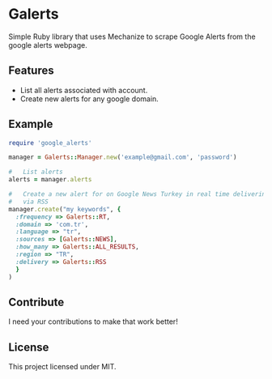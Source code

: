 #   Galerts

Simple Ruby library that uses Mechanize to scrape Google Alerts from the google
alerts webpage.

##  Features

-   List all alerts associated with account.
-   Create new alerts for any google domain.

##  Example

```ruby
require 'google_alerts'

manager = Galerts::Manager.new('example@gmail.com', 'password')

#   List alerts
alerts = manager.alerts

#   Create a new alert for on Google News Turkey in real time delivering alerts
#   via RSS
manager.create("my keywords", {
  :frequency => Galerts::RT,
  :domain => 'com.tr',
  :language => "tr",
  :sources => [Galerts::NEWS],
  :how_many => Galerts::ALL_RESULTS,
  :region => "TR",
  :delivery => Galerts::RSS
  }
)
```

##  Contribute

I need your contributions to make that work better!

##  License

This project licensed under MIT.
